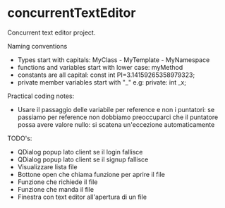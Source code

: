 # concurrentTextEditor
Concurrent text editor project. 

Naming conventions
 - Types start with capitals: MyClass - MyTemplate - MyNamespace
 - functions and variables start with lower case: myMethod
 - constants are all capital: const int PI=3.14159265358979323;
 - private member variables start with  "_" e.g: private: int _x;

Practical coding notes:
 - Usare il passaggio delle variabile per reference e non i puntatori: se passiamo per reference non dobbiamo preoccuparci che il puntatore possa avere valore nullo: si scatena un'eccezione automaticamente
 
TODO's:
 - QDialog popup lato client se il login fallisce
 - QDialog popup lato client se il signup fallisce
 - Visualizzare lista file
 - Bottone open che chiama funzione per aprire il file
 - Funzione che richiede il file
 - Funzione che manda il file
 - Finestra con text editor all'apertura di un file
